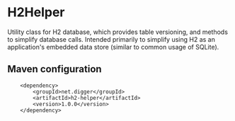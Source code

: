 # H2Helper
Utility class for H2 database, which provides table versioning, and methods to simplify database calls. 
Intended primarily to simplify using H2 as an application's embedded data store (similar to common usage of SQLite).

## Maven configuration

		<dependency>
			<groupId>net.digger</groupId>
			<artifactId>h2-helper</artifactId>
			<version>1.0.0</version>
		</dependency>

